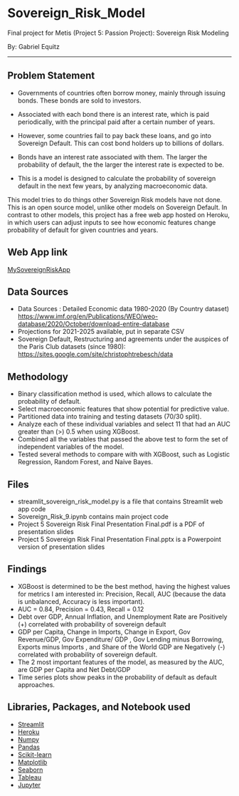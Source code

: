 # Sovereign_Risk_Model
Final project for Metis (Project 5: Passion Project): Sovereign Risk Modeling

By: Gabriel Equitz
____________________________________________________________________________

## Problem Statement
- Governments of countries often borrow money, mainly through issuing bonds. These bonds are sold to investors. 
- Associated with each bond there is an interest rate, which is paid periodically, with the principal paid after a certain number of years.
- However, some countries fail to pay back these loans, and go into Sovereign Default. This can cost bond holders up to billions of dollars.

- Bonds have an interest rate associated with them. The larger the probability of default, the the larger the interest rate is expected to be. 

- This is a model is designed to calculate the probability of sovereign default in the next few years, by analyzing macroeconomic data.

This model tries to do things other Sovereign Risk models have not done. This is an open source model, unlike other models on Sovereign Default. In contrast to other models, this project has a free web app hosted on Heroku, in which users can adjust inputs to see how economic features change probability of default for given countries and years.

## Web App link
[MySovereignRiskApp](https://mysovereignriskapp.herokuapp.com/)


## Data Sources
- Data Sources : Detailed Economic data 1980-2020 (By Country dataset)  https://www.imf.org/en/Publications/WEO/weo-database/2020/October/download-entire-database
- Projections for 2021-2025 available, put in separate CSV
- Sovereign Default, Restructuring and agreements under the auspices of the Paris Club datasets (since 1980): https://sites.google.com/site/christophtrebesch/data


## Methodology
- Binary classification method is used, which allows to calculate the probability of default.
- Select macroeconomic features that show potential for predictive value.
- Partitioned data into training and testing datasets (70/30 split).
- Analyze each of these individual variables and select 11 that had an AUC greater than (>) 0.5 when using XGBoost.
- Combined all the variables that passed the above test to form the set of independent variables of the model.
- Tested several methods to compare with with XGBoost, such as Logistic Regression, Random Forest, and Naive Bayes.


## Files
- streamlit_sovereign_risk_model.py is a file that contains Streamlit web app code
- Sovereign_Risk_9.ipynb contains main project code
- Project 5 Sovereign Risk Final Presentation Final.pdf is a PDF of presentation slides
- Project 5 Sovereign Risk Final Presentation Final.pptx is a Powerpoint version of presentation slides


## Findings
- XGBoost is determined to be the best method, having the highest values for metrics I am interested in: Precision, Recall, AUC (because the data is unbalanced, Accuracy is less important).
- AUC = 0.84, Precision = 0.43, Recall = 0.12
- Debt over GDP, Annual Inflation, and Unemployment Rate are Positively (+) correlated with probability of sovereign default
- GDP per Capita, Change in Imports, Change in Export, Gov Revenue/GDP, Gov Expenditure/ GDP , Gov Lending minus Borrowing, Exports minus Imports , and Share of the World GDP are Negatively (-) correlated with probability of sovereign default.
- The 2 most important features of the model, as measured by the AUC, are GDP per Capita and Net Debt/GDP
- Time series plots show peaks in the probability of default as default approaches.



## Libraries, Packages, and Notebook used
- [Streamlit](https://streamlit.io/)
- [Heroku](https://www.heroku.com/)
- [Numpy](https://numpy.org/)
- [Pandas](https://pandas.pydata.org/)
- [Scikit-learn](https://scikit-learn.org/stable/)
- [Matplotlib](https://matplotlib.org/)
- [Seaborn](https://seaborn.pydata.org/)
- [Tableau](https://www.tableau.com/)
- [Jupyter](https://jupyter.org/)
